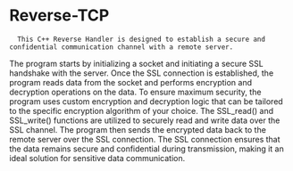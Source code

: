 # Reverse-TCP


      This C++ Reverse Handler is designed to establish a secure and confidential communication channel with a remote server. 
The program starts by initializing a socket and initiating a secure SSL handshake with the server. 
Once the SSL connection is established, the program reads data from the socket and performs encryption and decryption operations on the data.
To ensure maximum security, the program uses custom encryption and decryption logic that can be tailored to the specific encryption algorithm of your choice. 
The SSL_read() and SSL_write() functions are utilized to securely read and write data over the SSL channel.
The program then sends the encrypted data back to the remote server over the SSL connection.
The SSL connection ensures that the data remains secure and confidential during transmission, making it an ideal solution for sensitive data communication.
